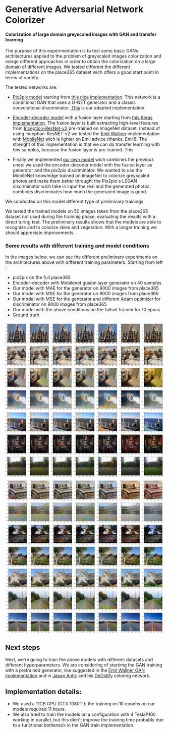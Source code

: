 # Generative Adversarial Network Colorizer
#### Colorization of large domain greyscaled images with GAN and transfer learning

The purpose of this experimentation is to test some basic GANs architectures applied to the problem of greyscaled images colorization and merge different approaches in order to obtain the colorization on a large domain of different images. 
We tested different the different implementations on the place365 dataset wich offers a good start point in terms of variety.

The tested networks are:

- [Pix2pix model](https://arxiv.org/abs/1611.07004) starting from [this nice implementation](https://github.com/eriklindernoren/Keras-GAN/blob/master/pix2pix/pix2pix.py).
  This network is a conditional GAN that uses a U-NET generator and a classic convolutional discriminator. [This](https://github.com/C1AFFA/ColorizerGAN/blob/master/ColorizerGan.ipynb) is our adapted implementation.
  
  
- [Encoder-decoder model](https://github.com/baldassarreFe/deep-koalarization) with a fusion layer starting from [this Keras implementation](https://github.com/emilwallner/Coloring-greyscale-images/tree/master/Full-version). The fusion layer is built extracting high-level features from  [Inception-ResNet-v2](https://arxiv.org/abs/1602.07261) pre-trained on ImageNet dataset. Instead of using Inception-ResNET-v2 we tested the [Emil Wallner](https://github.com/emilwallner) implementation with [MobileNet](https://arxiv.org/abs/1704.04861) wich is lighter on Emil advice (thanks, Emil!). The strenght of this implementation is that we can do transfer learning with few samples, because the fusion layer is pre-trained. This 

- Finally we implemented [our own model](https://github.com/C1AFFA/ColorizerGAN/blob/master/C1GAN.ipynb) wich combines the previous ones: we used the encoder-decoder model with the fusion layer as generator and the pix2pix discriminator. We wanted to use the MobileNet knowledge trained on ImageNet to colorize greyscaled photos and make them better throught the Pix2pix's LSGAN discriminator wich take in input the real and the generated photos, combines discriminates how much the generated image is good.

We conducted on this model different type of preliminary trainings.

We tested the trained models on 50 images taken from the place365 dataset not used during the traininig phase, evaluating the results with a direct turing test. 
The preliminary results shows that the models are able to recognize and to colorize skies and vegetation. With a longer training we should appreciate improvements.


### Some results with different training and model conditions
In the images below, we can see the different preliminary experiments on the architectures above with different training parameters.
Starting from left : 
- pix2pix on the full place365
- Encoder-decoder with Mobilenet gusion layer generator on 40 samples
- Our model with MAE for the generator on 9000 images from place365
- Our model with MSE for the generator on 9000 images from place365
- Our model with MSE for the generator and different Adam optimizer for discriminator on 9000 images from place365
- Our model with the above conditions on the fullset trained for 10 epocs
- Ground truth

![alt text](https://github.com/C1AFFA/ColorizerGAN/blob/master/RESULTS/TEST-0-7.jpg "Preliminary testing results 1")
![alt text](https://github.com/C1AFFA/ColorizerGAN/blob/master/RESULTS/TEST-42-49.jpg "Preliminary testing results 2")

## Next steps
Next, we're going to train the above models with different datasets and different hyperparameters. We are considering of startimg the GAN training with a pretrained generator, like suggested in the [Emil Wallner GAN implementation](https://github.com/emilwallner/Coloring-greyscale-images/tree/master/GAN-version) and in [Jason Antic](https://github.com/jantic) and his [DeOldify](https://github.com/jantic/DeOldify) coloring network. 

## Implementation details:
- We used a 11GB GPU (GTX 1080TI); the training on 10 epochs on our models required 11 hours.
- We also tried to train the models on a configuration with 4 TeslaP100 working in parallel, but this didn't improve the training time probably due to a functional bottleneck in the GAN train implementation.
